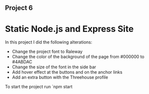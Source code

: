 ## Project 6

# Static Node.js and Express Site

In this project I did the following alterations:

- Change the project font to Raleway
- Change the color of the background of the page from \#000000 to #4ABDAC
- Change the size of the font in the side bar
- Add hover effect at the buttons and on the anchor links
- Add an extra button with the Threehouse profile 

To start the project run `npm start
